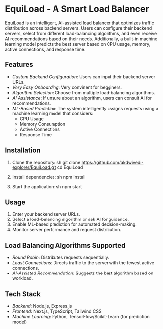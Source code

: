 # EquiLoad - A Smart Load Balancer

EquiLoad is an intelligent, AI-assisted load balancer that optimizes traffic distribution across backend servers. Users can configure their backend servers, select from different load-balancing algorithms, and even receive AI recommendations based on their needs. Additionally, a built-in machine learning model predicts the best server based on CPU usage, memory, active connections, and response time.

## Features

- *Custom Backend Configuration*: Users can input their backend server URLs.
- *Very Easy Onboarding*: Very convinent for begginers.
- *Algorithm Selection*: Choose from multiple load-balancing algorithms.
- *AI Assistance*: If unsure about an algorithm, users can consult AI for recommendations.
- *ML-Based Prediction*: The system intelligently assigns requests using a machine learning model that considers:
  - CPU Usage
  - Memory Consumption
  - Active Connections
  - Response Time

## Installation

1. Clone the repository:
   sh
   git clone https://github.com/akdwivedi-explorer/EquiLoad.git
   cd EquiLoad
   
2. Install dependencies:
   sh
   npm install
   
3. Start the application:
   sh
   npm start
   

## Usage

1. Enter your backend server URLs.
2. Select a load-balancing algorithm or ask AI for guidance.
3. Enable ML-based prediction for automated decision-making.
4. Monitor server performance and request distribution.

## Load Balancing Algorithms Supported

- *Round Robin*: Distributes requests sequentially.
- *Least Connections*: Directs traffic to the server with the fewest active connections.
- *AI-Assisted Recommendation*: Suggests the best algorithm based on workload.

## Tech Stack

- *Backend*: Node.js, Express.js
- *Frontend*: Next.js, TypeScript, Tailwind CSS
- *Machine Learning*: Python, TensorFlow/Scikit-Learn (for prediction model)
